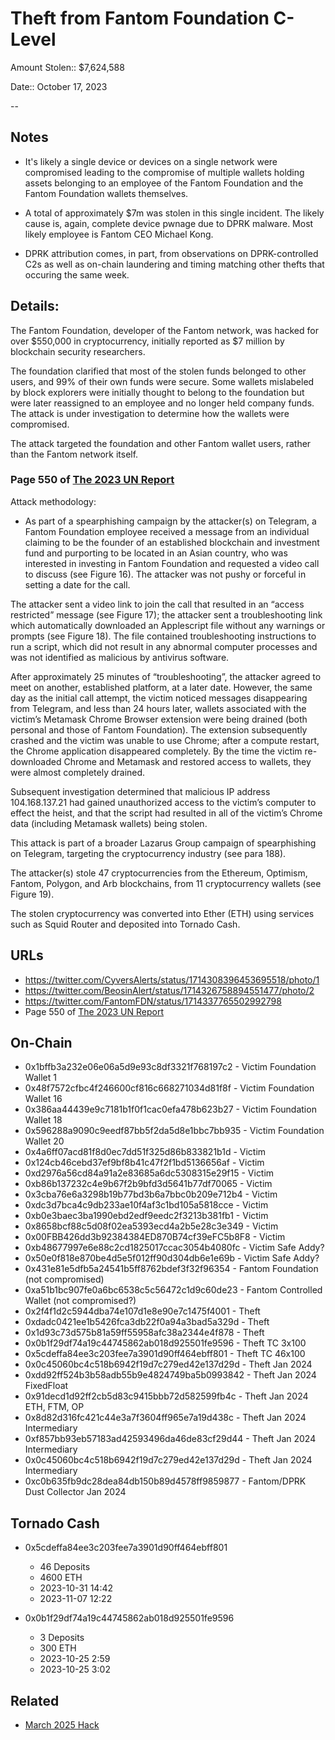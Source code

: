 # Theft from Fantom Foundation C-Level

Amount Stolen:: $7,624,588

Date:: October 17, 2023

--


## Notes

- It's likely a single device or devices on a single network were compromised leading to the compromise of multiple wallets holding assets belonging to an employee of the Fantom Foundation and the Fantom Foundation wallets themselves.

- A total of approximately $7m was stolen in this single incident. The likely cause is, again, complete device pwnage due to DPRK malware. Most likely employee is Fantom CEO Michael Kong.

- DPRK attribution comes, in part, from observations on DPRK-controlled C2s as well as on-chain laundering and timing matching other thefts that occuring the same week.




## Details:

The Fantom Foundation, developer of the Fantom network, was hacked for over $550,000 in cryptocurrency, initially reported as $7 million by blockchain security researchers.

The foundation clarified that most of the stolen funds belonged to other users, and 99% of their own funds were secure. Some wallets mislabeled by block explorers were initially thought to belong to the foundation but were later reassigned to an employee and no longer held company funds.
The attack is under investigation to determine how the wallets were compromised.

The attack targeted the foundation and other Fantom wallet users, rather than the Fantom network itself.


### Page 550 of [The 2023 UN Report](https://documents.un.org/doc/undoc/gen/n24/032/68/pdf/n2403268.pdf?token=Lnb4xBoncpFwgtMIpl&fe=true)

Attack methodology:

- As part of a spearphishing campaign by the attacker(s) on Telegram, a Fantom Foundation employee received a message from an individual claiming to be the founder of an established blockchain and investment fund and purporting to be located in an Asian country, who was interested in investing in Fantom Foundation and requested a video call to discuss (see Figure 16). The attacker was not pushy or forceful in setting a date for the call.

The attacker sent a video link to join the call that resulted in an “access restricted” message (see Figure 17); the attacker sent a troubleshooting link which automatically downloaded an Applescript file without any warnings or prompts (see Figure 18). The file contained troubleshooting instructions to run a script, which did not result in any abnormal computer processes and was not identified as malicious by antivirus software.

After approximately 25 minutes of “troubleshooting”, the attacker agreed to meet on another, established platform, at a later date. However, the same day as the initial call attempt, the victim noticed messages disappearing from Telegram, and less than 24 hours later, wallets associated with the victim’s Metamask Chrome Browser extension were being drained (both personal and those of Fantom Foundation). The extension subsequently crashed and the victim was unable to use Chrome; after a compute restart, the Chrome application disappeared completely. By the time the victim re-downloaded Chrome and Metamask and restored access to wallets, they were almost completely drained.


Subsequent investigation determined that malicious IP address 104.168.137.21 had gained unauthorized access to the victim’s computer to effect the heist, and that the script had resulted in all of the victim’s Chrome data (including Metamask wallets) being stolen.

This attack is part of a broader Lazarus Group campaign of spearphishing on Telegram, targeting the cryptocurrency industry (see para 188).

The attacker(s) stole 47 cryptocurrencies from the Ethereum, Optimism, Fantom, Polygon, and Arb blockchains, from 11 cryptocurrency wallets (see Figure 19). 

The stolen cryptocurrency was converted into Ether (ETH) using services such as Squid Router and deposited into Tornado Cash.



## URLs

- https://twitter.com/CyversAlerts/status/1714308396453695518/photo/1
- https://twitter.com/BeosinAlert/status/1714326758894551477/photo/2
- https://twitter.com/FantomFDN/status/1714337765502992798
- Page 550 of [The 2023 UN Report](https://documents.un.org/doc/undoc/gen/n24/032/68/pdf/n2403268.pdf?token=Lnb4xBoncpFwgtMIpl&fe=true)



## On-Chain

- 0x1bffb3a232e06e06a5d9e93c8df3321f768197c2 - Victim Foundation Wallet 1 
- 0x48f7572cfbc4f246600cf816c668271034d81f8f - Victim Foundation Wallet 16 
- 0x386aa44439e9c7181b1f0f1cac0efa478b623b27 - Victim Foundation Wallet 18 
- 0x596288a9090c9eedf87bb5f2da5d8e1bbc7bb935 - Victim Foundation Wallet 20 
- 0x4a6ff07acd81f8d0ec7dd51f325d86b833821b1d - Victim
- 0x124cb46cebd37ef9bf8b41c47f2f1bd5136656af - Victim
- 0xd2976a56cd84a91a2e83685a6dc5308315e29f15 - Victim
- 0xb86b137232c4e9b67f2b9bfd3d5641b77df70065 - Victim
- 0x3cba76e6a3298b19b77bd3b6a7bbc0b209e712b4 - Victim
- 0xdc3d7bca4c9db233ae10f4af3c1bd105a5818cce - Victim
- 0xb0e3baec3ba1990ebd2edf9eedc2f3213b381fb1 - Victim
- 0x8658bcf88c5d08f02ea5393ecd4a2b5e28c3e349 - Victim
- 0x00FBB426dd3b92384384ED870B74cf39eFC5b8F8 - Victim
- 0xb48677997e6e88c2cd1825017ccac3054b4080fc - Victim Safe Addy? 
- 0x50e0f818e870be4d5e5f012ff90d304db6e1e69b - Victim Safe Addy?
- 0x431e81e5dfb5a24541b5ff8762bdef3f32f96354 - Fantom Foundation (not compromised) 
- 0xa51b1bc907fe0a6bc6538c5c56472c1d9c60de23 - Fantom Controlled Wallet (not compromised?) 
- 0x2f4f1d2c5944dba74e107d1e8e90e7c1475f4001 - Theft 
- 0xdadc0421ee1b5426fca3db22f0a94a3bad5a329d - Theft  
- 0x1d93c73d575b81a59ff55958afc38a2344e4f878 - Theft 
- 0x0b1f29df74a19c44745862ab018d925501fe9596 - Theft TC 3x100 
- 0x5cdeffa84ee3c203fee7a3901d90ff464ebff801 - Theft TC 46x100
- 0x0c45060bc4c518b6942f19d7c279ed42e137d29d - Theft Jan 2024
- 0xdd92ff524b3b58adb55b9e4824749ba5b0993842 - Theft Jan 2024 FixedFloat
- 0x91decd1d92ff2cb5d83c9415bbb72d582599fb4c - Theft Jan 2024 ETH, FTM, OP
- 0x8d82d316fc421c44e3a7f3604ff965e7a19d438c - Theft Jan 2024 Intermediary
- 0xf857bb93eb57183ad42593496da46de83cf29d44 - Theft Jan 2024 Intermediary
- 0x0c45060bc4c518b6942f19d7c279ed42e137d29d - Theft Jan 2024 Intermediary
- 0xc0b635fb9dc28dea84db150b89d4578ff9859877 - Fantom/DPRK Dust Collector Jan 2024


## Tornado Cash

- 0x5cdeffa84ee3c203fee7a3901d90ff464ebff801
    - 46 Deposits
    - 4600 ETH
    - 2023-10-31 14:42
    - 2023-11-07 12:22

- 0x0b1f29df74a19c44745862ab018d925501fe9596
    - 3 Deposits
    - 300 ETH
    - 2023-10-25 2:59
    - 2023-10-25 3:02


## Related

- [March 2025 Hack](./march2025.md)



